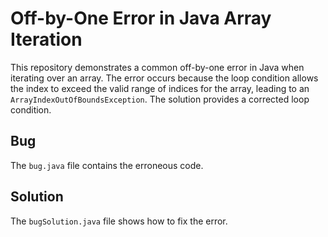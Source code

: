 # Off-by-One Error in Java Array Iteration

This repository demonstrates a common off-by-one error in Java when iterating over an array. The error occurs because the loop condition allows the index to exceed the valid range of indices for the array, leading to an `ArrayIndexOutOfBoundsException`.  The solution provides a corrected loop condition.

## Bug

The `bug.java` file contains the erroneous code. 

## Solution

The `bugSolution.java` file shows how to fix the error.

